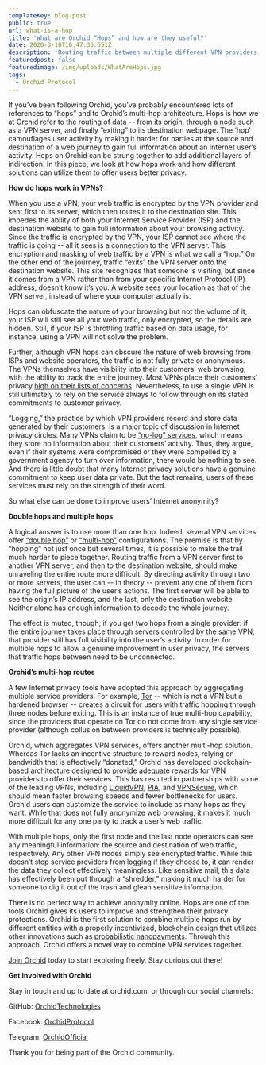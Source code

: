 ```yaml
---
templateKey: blog-post
public: true
url: what-is-a-hop
title: 'What are Orchid “Hops” and how are they useful?'
date: 2020-3-10T16:47:36.651Z
description: 'Routing traffic between multiple different VPN providers can help you explore the Internet freely by mitigating the risk of logging.'
featuredpost: false
featuredimage: /img/uploads/WhatAreHops.jpg
tags:
  - Orchid Protocol
---
```


If you’ve been following Orchid, you’ve probably encountered lots of references to “hops” and to Orchid’s multi-hop architecture. Hops is how we at Orchid refer to the routing of data -- from its origin, through a node such as a VPN server, and finally “exiting” to its destination webpage. The ‘hop’ camouflages user activity by making it harder for parties at the source and destination of a web journey to gain full information about an Internet user’s activity. Hops on Orchid can be strung together to add additional layers of indirection. In this piece, we look at how hops work and how different solutions can utilize them to offer users better privacy.

**How do hops work in VPNs?**

When you use a VPN, your web traffic is encrypted by the VPN provider and sent first to its server, which then routes it to the destination site. This impedes the ability of both your Internet Service Provider (ISP) and the destination website to gain full information about your browsing activity. Since the traffic is encrypted by the VPN, your ISP cannot see where the traffic is going -- all it sees is a connection to the VPN server. This encryption and masking of web traffic by a VPN is what we call a “hop.” On the other end of the journey, traffic “exits” the VPN server onto the destination website. This site recognizes that someone is visiting, but since it comes from a VPN rather than from your specific Internet Protocol (IP) address, doesn’t know it’s you. A website sees your location as that of the VPN server, instead of where your computer actually is.

Hops can obfuscate the nature of your browsing but not the volume of it; your ISP will still see all your web traffic, only encrypted, so the details are hidden. Still, if your ISP is throttling traffic based on data usage, for instance, using a VPN will not solve the problem.

Further, although VPN hops can obscure the nature of web browsing from ISPs and website operators, the traffic is not fully private or anonymous. The VPNs themselves have visibility into their customers’ web browsing, with the ability to track the entire journey. Most VPNs place their customers’ privacy [high on their lists of concerns](https://www.vpncrew.com/7-signs-of-vpn-providers-that-are-serious-with-their-commitment-to-internet-freedom/). Nevertheless, to use a single VPN is still ultimately to rely on the service always to follow through on its stated commitments to customer privacy. 

“Logging,” the practice by which VPN providers record and store data generated by their customers, is a major topic of discussion in Internet privacy circles. Many VPNs claim to be [“no-log” services](https://www.techradar.com/vpn/best-no-logs-vpns-to-stay-private-and-anonymous), which means they store no information about their customers’ activity. Thus, they argue, even if their systems were compromised or they were compelled by a government agency to turn over information, there would be nothing to see. And there is little doubt that many Internet privacy solutions have a genuine commitment to keep user data private. But the fact remains, users of these services must rely on the strength of their word.

So what else can be done to improve users’ Internet anonymity?

**Double hops and multiple hops**

A logical answer is to use more than one hop. Indeed, several VPN services offer [“double hop”](https://windscribe.com/features/double-hop) or [“multi-hop”](https://www.ivpn.net/what-is-a-multihop-vpn) configurations. The premise is that by “hopping” not just once but several times, it is possible to make the trail much harder to piece together. Routing traffic from a VPN server first to another VPN server, and then to the destination website, should make unraveling the entire route more difficult. By directing activity through two or more servers, the user can -- in theory -- prevent any one of them from having the full picture of the user’s actions. The first server will be able to see the origin’s IP address, and the last, only the destination website. Neither alone has enough information to decode the whole journey. 

The effect is muted, though, if you get two hops from a single provider: if the entire journey takes place through servers controlled by the same VPN, that provider still has full visibility into the user’s activity. In order for multiple hops to allow a genuine improvement in user privacy, the servers that traffic hops between need to be unconnected.

**Orchid’s multi-hop routes**

A few Internet privacy tools have adopted this approach by aggregating multiple service providers. For example, [Tor](https://www.torproject.org/) -- which is not a VPN but a hardened browser -- creates a circuit for users with traffic hopping through three nodes before exiting. This is an instance of true multi-hop capability, since the providers that operate on Tor do not come from any single service provider (although collusion between providers is technically possible).

Orchid, which aggregates VPN services, offers another multi-hop solution. Whereas Tor lacks an incentive structure to reward nodes, relying on bandwidth that is effectively “donated,” Orchid has developed blockchain-based architecture designed to provide adequate rewards for VPN providers to offer their services. This has resulted in partnerships with some of the leading VPNs, including [LiquidVPN](https://blog.orchid.com/orchid-partners-with-liquidvpn/), [PIA](https://blog.orchid.com/pia-bringing-trusted-private-bandwidth-to-orchid-users/), and [VPNSecure](https://blog.orchid.com/orchid-partners-with-vpnsecure/), which should mean faster browsing speeds and fewer bottlenecks for users. Orchid users can customize the service to include as many hops as they want. While that does not fully anonymize web browsing, it makes it much more difficult for any one party to track a user’s web traffic.

With multiple hops, only the first node and the last node operators can see any meaningful information: the source and destination of web traffic, respectively. Any other VPN nodes simply see encrypted traffic. While this doesn’t stop service providers from logging if they choose to, it can render the data they collect effectively meaningless. Like sensitive mail, this data has effectively been put through a “shredder,” making it much harder for someone to dig it out of the trash and glean sensitive information. 

There is no perfect way to achieve anonymity online. Hops are one of the tools Orchid gives its users to improve and strengthen their privacy protections. Orchid is the first solution to combine multiple hops run by different entities with a properly incentivized, blockchain design that utilizes other innovations such as [probabilistic nanopayments](https://medium.com/orchid-labs/probabilistic-nanopayments-4aa423c3f22f). Through this approach, Orchid offers a novel way to combine VPN services together.

[Join Orchid](https://www.orchid.com/join) today to start exploring freely. Stay curious out there! 

**Get involved with Orchid**

Stay in touch and up to date at orchid.com, or through our social channels:

GitHub: [OrchidTechnologies](https://github.com/orchidtechnologies)

Facebook: [OrchidProtocol](https://www.facebook.com/OrchidProtocol)

Telegram: [OrchidOfficial](https://www.t.me/OrchidOfficial)

Thank you for being part of the Orchid community.
